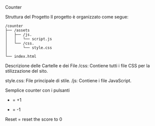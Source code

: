 ﻿Counter

Struttura del Progetto
Il progetto è organizzato come segue:
```
/counter 
├── /assets 
│   ├── /js. 
│   │   └── script.js 
│   └── /css. 
│       └── style.css 
│ 
└── index.html
```
Descrizione delle Cartelle e dei File
/css: Contiene tutti i file CSS per la stilizzazione del sito.

style.css: File principale di stile.
/js: Contiene i file JavaScript.

Semplice counter con i pulsanti
+ = +1
- = -1

Reset = reset the score to 0

